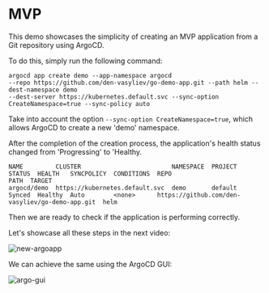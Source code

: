 # MVP

This demo showcases the simplicity of creating an MVP application from a Git repository using ArgoCD.

To do this, simply run the following command: 
```
argocd app create demo --app-namespace argocd 
--repo https://github.com/den-vasyliev/go-demo-app.git --path helm --dest-namespace demo 
--dest-server https://kubernetes.default.svc --sync-option CreateNamespace=true --sync-policy auto
```
Take into account the option ```--sync-option CreateNamespace=true```, which allows ArgoCD to create a new 'demo' namespace.

After the completion of the creation process, the application's health status changed from 'Progressing' to 'Healthy.

```
NAME         CLUSTER                         NAMESPACE  PROJECT  STATUS  HEALTH   SYNCPOLICY  CONDITIONS  REPO                                             PATH  TARGET
argocd/demo  https://kubernetes.default.svc  demo       default  Synced  Healthy  Auto        <none>      https://github.com/den-vasyliev/go-demo-app.git  helm
```

Then we are ready to check if the application is performing correctly.

Let's showcase all these steps in the next video: 

![new-argoapp](https://github.com/bergshrund/AsciiArtify/assets/17909431/a946d2a6-f1b1-4b55-8655-2f85a8ee5248)

We can achieve the same using the ArgoCD GUI:

![argo-gui](https://github.com/bergshrund/AsciiArtify/assets/17909431/09570d91-fcc0-43b7-a8bd-a9d8cfb6a2c1)

